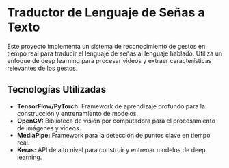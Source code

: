 # Traductor de Lenguaje de Señas a Texto

Este proyecto implementa un sistema de reconocimiento de gestos en tiempo real para traducir el lenguaje de señas al lenguaje hablado. Utiliza un enfoque de deep learning para procesar videos y extraer características relevantes de los gestos.

## Tecnologías Utilizadas
* **TensorFlow/PyTorch:** Framework de aprendizaje profundo para la construcción y entrenamiento de modelos.
* **OpenCV:** Biblioteca de visión por computadora para el procesamiento de imágenes y videos.
* **MediaPipe:** Framework para la detección de puntos clave en tiempo real.
* **Keras:** API de alto nivel para construir y entrenar modelos de deep learning.
